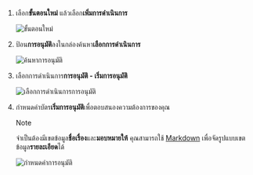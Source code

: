 1. เลือก**ขั้นตอนใหม่** แล้วเลือก**เพิ่มการดำเนินการ**

    ![ขั้นตอนใหม่](media/modern-approvals/select-sharepoint-add-action.png)
1. ป้อน**การอนุมัติ**ลงในกล่องค้นหา**เลือกการดำเนินการ**

    ![ค้นหาการอนุมัติ](media/modern-approvals/search-approvals.png)
1. เลือกการดำเนินการ**การอนุมัติ - เริ่มการอนุมัติ**

    ![เลือกการดำเนินการการอนุมัติ](media/modern-approvals/select-approvals.png)
1. กำหนดค่าบัตร**เริ่มการอนุมัติ**เพื่อตอบสนองความต้องการของคุณ

     >[!NOTE] 
     > จำเป็นต้องมีเขตข้อมูล**ชื่อเรื่อง**และ**มอบหมายให้**
     > คุณสามารถใช้ [Markdown](https://aka.ms/approvaldetails) เพื่อจัดรูปแบบเขตข้อมูล**รายละเอียด**ได้
     > 
     > 

    ![กำหนดค่าการอนุมัติ](media/modern-approvals/provide-approval-config-info.png)

